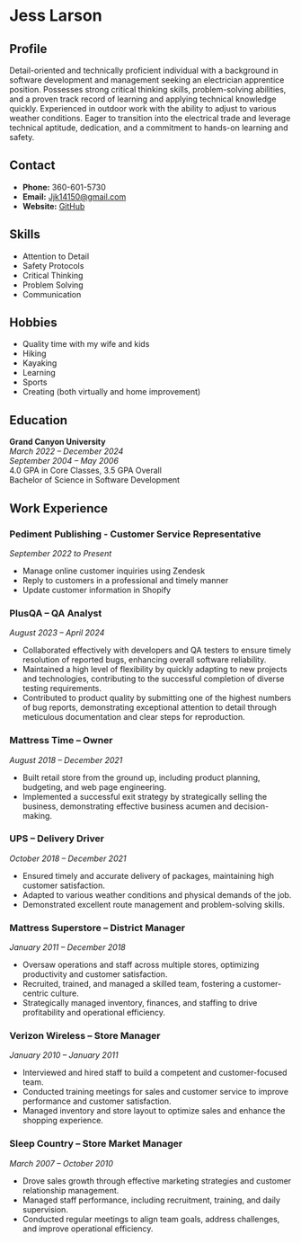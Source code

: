 # Jess Larson

## Profile
Detail-oriented and technically proficient individual with a background in software development and management seeking an electrician apprentice position. Possesses strong critical thinking skills, problem-solving abilities, and a proven track record of learning and applying technical knowledge quickly. Experienced in outdoor work with the ability to adjust to various weather conditions. Eager to transition into the electrical trade and leverage technical aptitude, dedication, and a commitment to hands-on learning and safety.

## Contact
- **Phone:** 360-601-5730
- **Email:** Jjk14150@gmail.com
- **Website:** [GitHub](https://github.com/TryingToBeSmart)

## Skills
- Attention to Detail
- Safety Protocols
- Critical Thinking
- Problem Solving
- Communication

## Hobbies
- Quality time with my wife and kids
- Hiking
- Kayaking
- Learning
- Sports
- Creating (both virtually and home improvement)

## Education
**Grand Canyon University**  
*March 2022 – December 2024*  
*September 2004 – May 2006*  
4.0 GPA in Core Classes, 3.5 GPA Overall  
Bachelor of Science in Software Development

## Work Experience

### Pediment Publishing - Customer Service Representative
*September 2022 to Present*
- Manage online customer inquiries using Zendesk
- Reply to customers in a professional and timely manner
- Update customer information in Shopify

### PlusQA – QA Analyst
*August 2023 – April 2024*
- Collaborated effectively with developers and QA testers to ensure timely resolution of reported bugs, enhancing overall software reliability.
- Maintained a high level of flexibility by quickly adapting to new projects and technologies, contributing to the successful completion of diverse testing requirements.
- Contributed to product quality by submitting one of the highest numbers of bug reports, demonstrating exceptional attention to detail through meticulous documentation and clear steps for reproduction.

### Mattress Time – Owner
*August 2018 – December 2021*
- Built retail store from the ground up, including product planning, budgeting, and web page engineering.
- Implemented a successful exit strategy by strategically selling the business, demonstrating effective business acumen and decision-making.

### UPS – Delivery Driver
*October 2018 – December 2021*
- Ensured timely and accurate delivery of packages, maintaining high customer satisfaction.
- Adapted to various weather conditions and physical demands of the job.
- Demonstrated excellent route management and problem-solving skills.

### Mattress Superstore – District Manager
*January 2011 – December 2018*
- Oversaw operations and staff across multiple stores, optimizing productivity and customer satisfaction.
- Recruited, trained, and managed a skilled team, fostering a customer-centric culture.
- Strategically managed inventory, finances, and staffing to drive profitability and operational efficiency.

### Verizon Wireless – Store Manager
*January 2010 – January 2011*
- Interviewed and hired staff to build a competent and customer-focused team.
- Conducted training meetings for sales and customer service to improve performance and customer satisfaction.
- Managed inventory and store layout to optimize sales and enhance the shopping experience.

### Sleep Country – Store Market Manager
*March 2007 – October 2010*
- Drove sales growth through effective marketing strategies and customer relationship management.
- Managed staff performance, including recruitment, training, and daily supervision.
- Conducted regular meetings to align team goals, address challenges, and improve operational efficiency.
